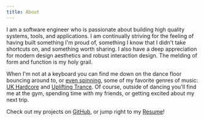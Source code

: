 ```yaml
---
title: About
---
```


I am a software engineer who is passionate about building high quality systems,
tools, and applications. I am continually striving for the feeling of having
built something I'm proud of, something I know that I didn't take shortcuts on,
and something worth sharing. I also have a deep appreciation for modern design
aesthetics and robust interaction design. The melding of form and function is
my holy grail.

When I'm not at a keyboard you can find me down on the dance floor bouncing
around to, or [even spinning](https://soundcloud.com/evanpurkhiser), some of my
favorite genres of music: [UK Hardcore](https://www.youtube.com/watch?v=f74_RDPnaOE)
and [Uplifting Trance](https://soundcloud.com/evanpurkhiser/purkhiser-promo-2020).
Of course, outside of dancing you'll find me at the gym, spending time with my
friends, or getting excited about my next trip.

Check out my projects on [GitHub](https://github.com/evanpurkhiser), or jump
right to my [Resume](https://resume.evanpurkhiser.com)!
